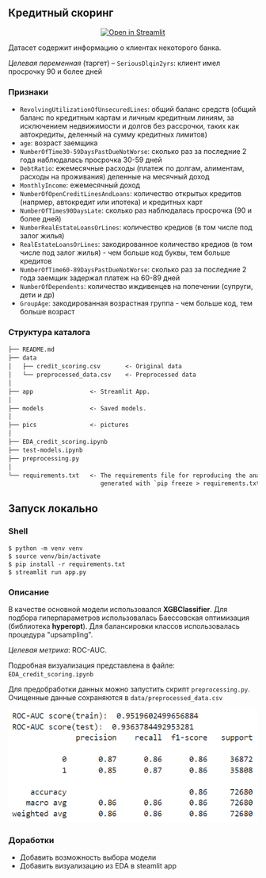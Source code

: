 ## Кредитный скоринг

<div align="center">

  <a href="">[![Open in Streamlit](https://static.streamlit.io/badges/streamlit_badge_black_white.svg)](https://creditscoring-karpov.streamlit.app/)</a>

</div>

Датасет содержит информацию о клиентах некоторого банка.  

_Целевая переменная_ (таргет) – `SeriousDlqin2yrs`: клиент имел просрочку 90 и более дней

### Признаки
- `RevolvingUtilizationOfUnsecuredLines`: общий баланс средств (общий баланс по кредитным картам и личным кредитным линиям, за исключением недвижимости и долгов без рассрочки, таких как автокредиты, деленный на сумму кредитных лимитов)
- `age`: возраст заемщика
- `NumberOfTime30-59DaysPastDueNotWorse`: сколько раз за последние 2 года наблюдалась просрочка 30-59 дней
- `DebtRatio`: ежемесячные расходы (платеж по долгам, алиментам, расходы на проживания) деленные на месячный доход
- `MonthlyIncome`: ежемесячный доход
- `NumberOfOpenCreditLinesAndLoans`: количество открытых кредитов (напрмер, автокредит или ипотека) и кредитных карт
- `NumberOfTimes90DaysLate`: сколько раз наблюдалась просрочка (90 и более дней)
- `NumberRealEstateLoansOrLines`: количество кредиов (в том числе под залог жилья)
- `RealEstateLoansOrLines`: закодированное количество кредиов (в том числе под залог жилья) - чем больше код буквы, тем больше кредитов
- `NumberOfTime60-89DaysPastDueNotWorse`: сколько раз за последние 2 года заемщик задержал платеж на 60-89 дней
- `NumberOfDependents`: количество иждивенцев на попечении (супруги, дети и др)
- `GroupAge`: закодированная возрастная группа - чем больше код, тем больше возраст


### Структура каталога
```txt
├── README.md
├── data
│   ├── credit_scoring.csv       <- Original data
│   └── preprocessed_data.csv    <- Preprocessed data
│
├── app                <- Streamlit App.
│
├── models             <- Saved models.
│
├── pics               <- pictures
│
├── EDA_credit_scoring.ipynb
├── test-models.ipynb
├── preprocessing.py
│
└── requirements.txt   <- The requirements file for reproducing the analysis environment, e.g.
                          generated with `pip freeze > requirements.txt`
```

## Запуск локально
### Shell

```shell
$ python -m venv venv
$ source venv/bin/activate
$ pip install -r requirements.txt
$ streamlit run app.py
```

### Описание
В качестве основной модели использовался **XGBClassifier**. Для подбора гиперпараметров использовалась Баессовская оптимизация (библиотека **hyperopt**). Для балансировки классов использовалась процедура "upsampling".

*Целевая метрика*: ROC-AUC.

Подробная визуализация представлена в файле: `EDA_credit_scoring.ipynb`

Для предобработки данных можно запустить скрипт `preprocessing.py`. Очищенные данные сохраняются в `data/preprocessed_data.csv`

<img src="/pics/xgb_pipeline_score.png" alt="Alt text" title="Лучшее качество модели">

### Доработки

- Добавить возможность выбора модели
- Добавить визуализацию из EDA в steamlit app
